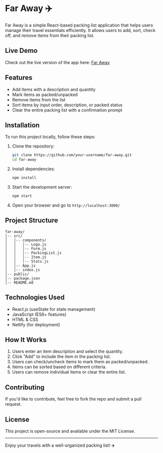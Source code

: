 # Far Away ✈️

Far Away is a simple React-based packing list application that helps users manage their travel essentials efficiently. It allows users to add, sort, check off, and remove items from their packing list.

## Live Demo
Check out the live version of the app here: [Far Away](https://far-away-v.netlify.app/)

## Features
- Add items with a description and quantity
- Mark items as packed/unpacked
- Remove items from the list
- Sort items by input order, description, or packed status
- Clear the entire packing list with a confirmation prompt

## Installation
To run this project locally, follow these steps:

1. Clone the repository:
   ```sh
   git clone https://github.com/your-username/far-away.git
   cd far-away
   ```
2. Install dependencies:
   ```sh
   npm install
   ```
3. Start the development server:
   ```sh
   npm start
   ```
4. Open your browser and go to `http://localhost:3000/`

## Project Structure
```
far-away/
│-- src/
│   │-- components/
│   │   │-- Logo.js
│   │   │-- Form.js
│   │   │-- PackingList.js
│   │   │-- Item.js
│   │   │-- Stats.js
│   │-- App.js
│   │-- index.js
│-- public/
│-- package.json
│-- README.md
```

## Technologies Used
- React.js (useState for state management)
- JavaScript (ES6+ features)
- HTML & CSS
- Netlify (for deployment)

## How It Works
1. Users enter an item description and select the quantity.
2. Click "Add" to include the item in the packing list.
3. Users can check/uncheck items to mark them as packed/unpacked.
4. Items can be sorted based on different criteria.
5. Users can remove individual items or clear the entire list.

## Contributing
If you'd like to contribute, feel free to fork the repo and submit a pull request. 

## License
This project is open-source and available under the MIT License.

---
Enjoy your travels with a well-organized packing list! ✈️
